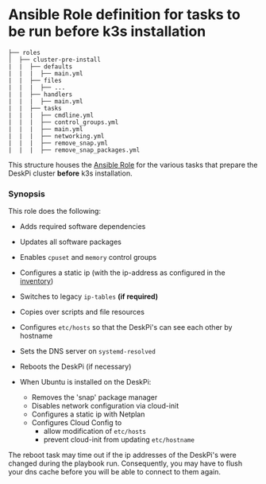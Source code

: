 # Ansible Role definition for tasks to be run **before** k3s installation

```
├── roles
│  ├── cluster-pre-install
|  |  ├── defaults
|  |  |  ├── main.yml
|  |  ├── files
|  |  |  ├── ...
|  |  ├── handlers
|  |  |  ├── main.yml
|  |  ├── tasks 
|  |  |  ├── cmdline.yml
|  |  |  ├── control_groups.yml
|  |  |  ├── main.yml  
|  |  |  ├── networking.yml
|  |  |  ├── remove_snap.yml
|  |  |  ├── remove_snap_packages.yml
```

This structure houses the [Ansible Role](https://docs.ansible.com/ansible/latest/playbook_guide/playbooks_reuse_roles.html#roles) for the various tasks that prepare the DeskPi cluster **before** 
k3s installation.  

### Synopsis

This role does the following:

- Adds required software dependencies
- Updates all software packages
- Enables `cpuset` and `memory` control groups
- Configures a static ip (with the ip-address as configured in the [inventory](../../inventory/hosts.yml))
- Switches to legacy `ip-tables` **(if required)**
- Copies over scripts and file resources
- Configures `etc/hosts` so that the DeskPi's can see each other by hostname
- Sets the DNS server on `systemd-resolved`
- Reboots the DeskPi (if necessary)

- When Ubuntu is installed on the DeskPi:
  - Removes the 'snap' package manager
  - Disables network configuration via cloud-init
  - Configures a static ip with Netplan
  - Configures Cloud Config to 
    - allow modification of `etc/hosts`
    - prevent cloud-init from updating `etc/hostname`

The reboot task may time out if the ip addresses of the DeskPi's were changed during the playbook run. Consequently, you may have to flush your dns cache before you will be able to connect to them again.